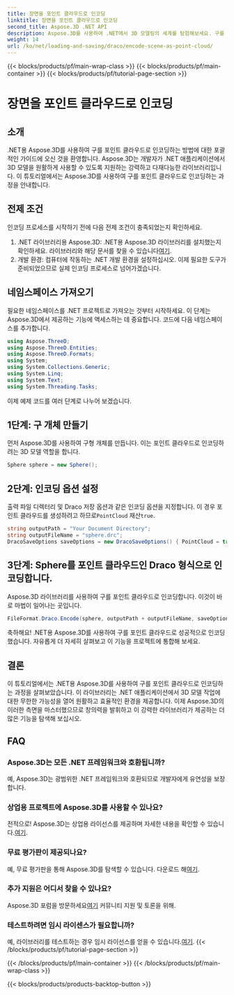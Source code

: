 ```yaml
---
title: 장면을 포인트 클라우드로 인코딩
linktitle: 장면을 포인트 클라우드로 인코딩
second_title: Aspose.3D .NET API
description: Aspose.3D를 사용하여 .NET에서 3D 모델링의 세계를 탐험해보세요. 구를 포인트 클라우드로 쉽게 인코딩하는 방법을 알아보세요. 지금 창의력을 발휘해보세요!
weight: 14
url: /ko/net/loading-and-saving/draco/encode-scene-as-point-cloud/
---
```


{{< blocks/products/pf/main-wrap-class >}}
{{< blocks/products/pf/main-container >}}
{{< blocks/products/pf/tutorial-page-section >}}

# 장면을 포인트 클라우드로 인코딩

## 소개
.NET용 Aspose.3D를 사용하여 구를 포인트 클라우드로 인코딩하는 방법에 대한 포괄적인 가이드에 오신 것을 환영합니다. Aspose.3D는 개발자가 .NET 애플리케이션에서 3D 모델을 원활하게 사용할 수 있도록 지원하는 강력하고 다재다능한 라이브러리입니다. 이 튜토리얼에서는 Aspose.3D를 사용하여 구를 포인트 클라우드로 인코딩하는 과정을 안내합니다.
## 전제 조건
인코딩 프로세스를 시작하기 전에 다음 전제 조건이 충족되었는지 확인하세요.
1. .NET 라이브러리용 Aspose.3D: .NET용 Aspose.3D 라이브러리를 설치했는지 확인하세요. 라이브러리와 해당 문서를 찾을 수 있습니다[여기](https://reference.aspose.com/3d/net/).
2. 개발 환경: 컴퓨터에 작동하는 .NET 개발 환경을 설정하십시오.
이제 필요한 도구가 준비되었으므로 실제 인코딩 프로세스로 넘어가겠습니다.
## 네임스페이스 가져오기
필요한 네임스페이스를 .NET 프로젝트로 가져오는 것부터 시작하세요. 이 단계는 Aspose.3D에서 제공하는 기능에 액세스하는 데 중요합니다. 코드에 다음 네임스페이스를 추가합니다.
```csharp
using Aspose.ThreeD;
using Aspose.ThreeD.Entities;
using Aspose.ThreeD.Formats;
using System;
using System.Collections.Generic;
using System.Linq;
using System.Text;
using System.Threading.Tasks;
```
이제 예제 코드를 여러 단계로 나누어 보겠습니다.
## 1단계: 구 개체 만들기
먼저 Aspose.3D를 사용하여 구형 개체를 만듭니다. 이는 포인트 클라우드로 인코딩하려는 3D 모델 역할을 합니다.
```csharp
Sphere sphere = new Sphere();
```
## 2단계: 인코딩 옵션 설정
 출력 파일 디렉터리 및 Draco 저장 옵션과 같은 인코딩 옵션을 지정합니다. 이 경우 포인트 클라우드를 생성하려고 하므로`PointCloud` 재산`true`.
```csharp
string outputPath = "Your Document Directory";
string outputFileName = "sphere.drc";
DracoSaveOptions saveOptions = new DracoSaveOptions() { PointCloud = true };
```
## 3단계: Sphere를 포인트 클라우드인 Draco 형식으로 인코딩합니다.
Aspose.3D 라이브러리를 사용하여 구를 포인트 클라우드로 인코딩합니다. 이것이 바로 마법이 일어나는 곳입니다.
```csharp
FileFormat.Draco.Encode(sphere, outputPath + outputFileName, saveOptions);
```
축하해요! .NET용 Aspose.3D를 사용하여 구를 포인트 클라우드로 성공적으로 인코딩했습니다.
자유롭게 더 자세히 살펴보고 이 기능을 프로젝트에 통합해 보세요.
## 결론
이 튜토리얼에서는 .NET용 Aspose.3D를 사용하여 구를 포인트 클라우드로 인코딩하는 과정을 살펴보았습니다. 이 라이브러리는 .NET 애플리케이션에서 3D 모델 작업에 대한 무한한 가능성을 열어 원활하고 효율적인 환경을 제공합니다.
이제 Aspose.3D의 이러한 측면을 마스터했으므로 창의력을 발휘하고 이 강력한 라이브러리가 제공하는 더 많은 기능을 탐색해 보십시오.
## FAQ
### Aspose.3D는 모든 .NET 프레임워크와 호환됩니까?
예, Aspose.3D는 광범위한 .NET 프레임워크와 호환되므로 개발자에게 유연성을 보장합니다.
### 상업용 프로젝트에 Aspose.3D를 사용할 수 있나요?
 전적으로! Aspose.3D는 상업용 라이선스를 제공하며 자세한 내용을 확인할 수 있습니다.[여기](https://purchase.aspose.com/buy).
### 무료 평가판이 제공되나요?
예, 무료 평가판을 통해 Aspose.3D를 탐색할 수 있습니다. 다운로드 해[여기](https://releases.aspose.com/).
### 추가 지원은 어디서 찾을 수 있나요?
 Aspose.3D 포럼을 방문하세요[여기](https://forum.aspose.com/c/3d/18) 커뮤니티 지원 및 토론을 위해.
### 테스트하려면 임시 라이센스가 필요합니까?
 예, 라이브러리를 테스트하는 경우 임시 라이선스를 얻을 수 있습니다.[여기](https://purchase.aspose.com/temporary-license/).
{{< /blocks/products/pf/tutorial-page-section >}}

{{< /blocks/products/pf/main-container >}}
{{< /blocks/products/pf/main-wrap-class >}}

{{< blocks/products/products-backtop-button >}}
